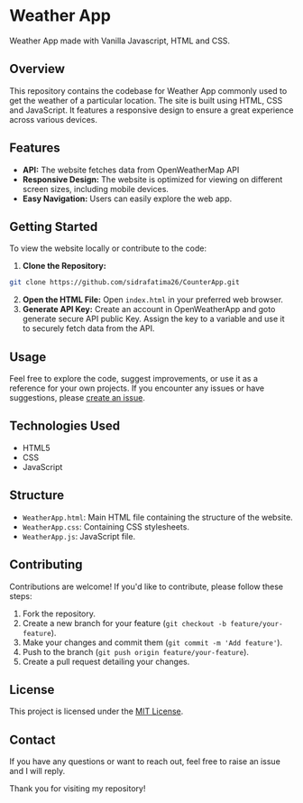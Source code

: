# Weather App

Weather App made with Vanilla Javascript, HTML and CSS.

## Overview

This repository contains the codebase for Weather App commonly used to get the weather of a particular location. 
The site is built using HTML, CSS and JavaScript. It features a responsive design to ensure a great experience across various devices.

## Features
- **API:** The website fetches data from OpenWeatherMap API
- **Responsive Design:** The website is optimized for viewing on different screen sizes, including mobile devices.
- **Easy Navigation:** Users can easily explore the web app.

## Getting Started

To view the website locally or contribute to the code:

1. **Clone the Repository:**
```bash
git clone https://github.com/sidrafatima26/CounterApp.git
```

2. **Open the HTML File:** Open `index.html` in your preferred web browser.
3. **Generate API Key:** Create an account in OpenWeatherApp and goto generate secure API public Key. Assign the key to a variable and use it to securely fetch data from the API.

## Usage

Feel free to explore the code, suggest improvements, or use it as a reference for your own projects. If you encounter any issues or have suggestions, please [create an issue](https://github.com/sidrafatima26/WeatherApp/issues).

## Technologies Used

- HTML5
- CSS
- JavaScript

## Structure

- `WeatherApp.html`: Main HTML file containing the structure of the website.
- `WeatherApp.css`: Containing CSS stylesheets.
- `WeatherApp.js`: JavaScript file.

## Contributing

Contributions are welcome! If you'd like to contribute, please follow these steps:

1. Fork the repository.
2. Create a new branch for your feature (`git checkout -b feature/your-feature`).
3. Make your changes and commit them (`git commit -m 'Add feature'`).
4. Push to the branch (`git push origin feature/your-feature`).
5. Create a pull request detailing your changes.

## License

This project is licensed under the [MIT License](LICENSE).

## Contact

If you have any questions or want to reach out, feel free to raise an issue and I will reply.

Thank you for visiting my repository!
